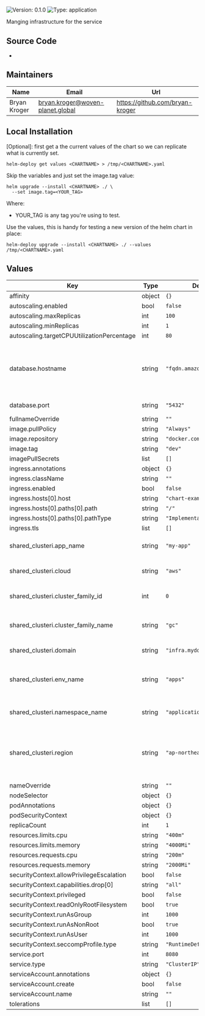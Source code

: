 # <CHARTNAME>

![Version: 0.1.0](https://img.shields.io/badge/Version-0.1.0-informational?style=flat-square) ![Type: application](https://img.shields.io/badge/Type-application-informational?style=flat-square)

Manging infrastructure for the <CHARTNAME> service

## Source Code

* <source1>

## Maintainers
| Name | Email | Url |
| ---- | ------ | --- |
| Bryan Kroger | bryan.kroger@woven-planet.global | https://github.com/bryan-kroger |

## Local Installation

[Optional]: first get a the current values of the chart so we can replicate what is currently set.

```shell
helm-deploy get values <CHARTNAME> > /tmp/<CHARTNAME>.yaml
```

Skip the variables and just set the image.tag value:

```
helm upgrade --install <CHARTNAME> ./ \
  --set image.tag=<YOUR_TAG>
```

Where:
* YOUR_TAG is any tag you're using to test.

Use the values, this is handy for testing a new version of the helm chart in place:

```shell
helm-deploy upgrade --install <CHARTNAME> ./ --values /tmp/<CHARTNAME>.yaml
```

## Values

| Key | Type | Default | Description |
|-----|------|---------|-------------|
| affinity | object | `{}` |  |
| autoscaling.enabled | bool | `false` |  |
| autoscaling.maxReplicas | int | `100` |  |
| autoscaling.minReplicas | int | `1` |  |
| autoscaling.targetCPUUtilizationPercentage | int | `80` |  |
| database.hostname | string | `"fqdn.amazonaws.com"` | FQDN that lives in MTF wired up to the RDS instance via a private link. |
| database.port | string | `"5432"` | Port number |
| fullnameOverride | string | `""` |  |
| image.pullPolicy | string | `"Always"` |  |
| image.repository | string | `"docker.com/<CHARTNAME>"` |  |
| image.tag | string | `"dev"` |  |
| imagePullSecrets | list | `[]` |  |
| ingress.annotations | object | `{}` |  |
| ingress.className | string | `""` |  |
| ingress.enabled | bool | `false` |  |
| ingress.hosts[0].host | string | `"chart-example.local"` |  |
| ingress.hosts[0].paths[0].path | string | `"/"` |  |
| ingress.hosts[0].paths[0].pathType | string | `"ImplementationSpecific"` |  |
| ingress.tls | list | `[]` |  |
| shared_clusteri.app_name | string | `"my-app"` | MTF application name |
| shared_clusteri.cloud | string | `"aws"` | MTF cluster: [aws, gke] |
| shared_clusteri.cluster_family_id | int | `0` | MTF cluster family ID: [0, 1] |
| shared_clusteri.cluster_family_name | string | `"gc"` | MTF cluster family: ["gc", "gpu"] |
| shared_clusteri.domain | string | `"infra.mydomain.com"` | MTF domain |
| shared_clusteri.env_name | string | `"apps"` | MTF prod or non-prod: [apps-prod, apps] |
| shared_clusteri.namespace_name | string | `"application-name-dev"` | MTF namespace name |
| shared_clusteri.region | string | `"ap-northeast-1"` | MTF region: [us-east-1, ap-northeast-1, us-central1] |
| nameOverride | string | `""` |  |
| nodeSelector | object | `{}` |  |
| podAnnotations | object | `{}` |  |
| podSecurityContext | object | `{}` |  |
| replicaCount | int | `1` |  |
| resources.limits.cpu | string | `"400m"` |  |
| resources.limits.memory | string | `"4000Mi"` |  |
| resources.requests.cpu | string | `"200m"` |  |
| resources.requests.memory | string | `"2000Mi"` |  |
| securityContext.allowPrivilegeEscalation | bool | `false` |  |
| securityContext.capabilities.drop[0] | string | `"all"` |  |
| securityContext.privileged | bool | `false` |  |
| securityContext.readOnlyRootFilesystem | bool | `true` |  |
| securityContext.runAsGroup | int | `1000` |  |
| securityContext.runAsNonRoot | bool | `true` |  |
| securityContext.runAsUser | int | `1000` |  |
| securityContext.seccompProfile.type | string | `"RuntimeDefault"` |  |
| service.port | int | `8080` |  |
| service.type | string | `"ClusterIP"` |  |
| serviceAccount.annotations | object | `{}` |  |
| serviceAccount.create | bool | `false` |  |
| serviceAccount.name | string | `""` |  |
| tolerations | list | `[]` |  |
